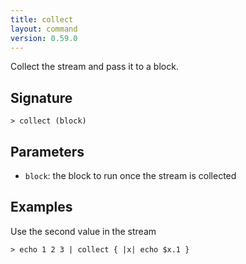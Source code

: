 ```yaml
---
title: collect
layout: command
version: 0.59.0
---
```


Collect the stream and pass it to a block.

## Signature

```> collect (block)```

## Parameters

 -  `block`: the block to run once the stream is collected

## Examples

Use the second value in the stream
```shell
> echo 1 2 3 | collect { |x| echo $x.1 }
```

